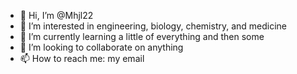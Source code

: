 - 👋 Hi, I’m @Mhjl22
- 👀 I’m interested in engineering, biology, chemistry, and medicine
- 🌱 I’m currently learning a little of everything and then some
- 💞️ I’m looking to collaborate on anything
- 📫 How to reach me: my email

<!---
Mhjl22/Mhjl22 is a ✨ special ✨ repository because its `README.md` (this file) appears on your GitHub profile.
You can click the Preview link to take a look at your changes.
--->
